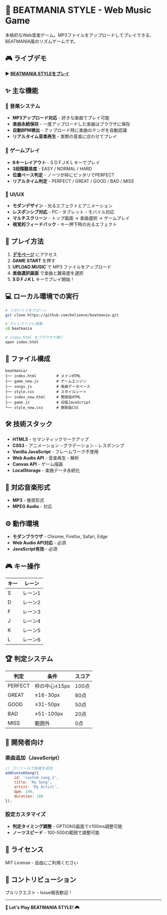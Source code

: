 # 🎵 BEATMANIA STYLE - Web Music Game

本格的なWeb音楽ゲーム。MP3ファイルをアップロードしてプレイできる、BEATMANIA風のリズムゲームです。

## 🎮 **ライブデモ**

**▶️ [BEATMANIA STYLEをプレイ](https://belieeve.github.io/beatmania/)**

## ✨ **主な機能**

### 🎵 **音楽システム**
- **MP3アップロード対応** - 好きな楽曲でプレイ可能
- **楽曲永続保存** - 一度アップロードした楽曲はブラウザに保存
- **自動BPM検出** - アップロード時に楽曲のテンポを自動認識
- **リアルタイム音楽再生** - 実際の音楽に合わせてプレイ

### 🎯 **ゲームプレイ**
- **6キーレイアウト** - S D F J K L キーでプレイ
- **3段階難易度** - EASY / NORMAL / HARD
- **位置ベース判定** - ノーツが枠にピッタリでPERFECT
- **リアルタイム判定** - PERFECT / GREAT / GOOD / BAD / MISS

### 🎨 **UI/UX**
- **モダンデザイン** - 光るエフェクトとアニメーション
- **レスポンシブ対応** - PC・タブレット・モバイル対応
- **マルチスクリーン** - トップ画面 → 楽曲選択 → ゲームプレイ
- **視覚的フィードバック** - キー押下時の光るエフェクト

## 🚀 **プレイ方法**

1. **[デモページ](https://belieeve.github.io/beatmania/)** にアクセス
2. **GAME START** を押す
3. **UPLOAD MUSIC** で MP3 ファイルをアップロード
4. **楽曲選択画面** で楽曲と難易度を選択
5. **S D F J K L** キーでプレイ開始！

## 💻 **ローカル環境での実行**

```bash
# リポジトリをクローン
git clone https://github.com/belieeve/beatmania.git

# ディレクトリに移動
cd beatmania

# index.html をブラウザで開く
open index.html
```

## 📁 **ファイル構成**

```
beatmania/
├── index.html         # メインHTML
├── game_new.js        # ゲームエンジン
├── songs.js           # 楽曲データベース
├── style.css          # スタイルシート
├── index_new.html     # 開発版HTML
├── game.js            # 旧版JavaScript
└── style_new.css      # 開発版CSS
```

## 🛠️ **技術スタック**

- **HTML5** - セマンティックマークアップ
- **CSS3** - アニメーション・グラデーション・レスポンシブ
- **Vanilla JavaScript** - フレームワーク不使用
- **Web Audio API** - 音楽再生・解析
- **Canvas API** - ゲーム描画
- **LocalStorage** - 楽曲データ永続化

## 🎵 **対応音楽形式**

- **MP3** - 推奨形式
- **MPEG Audio** - 対応

## ⚙️ **動作環境**

- **モダンブラウザ** - Chrome, Firefox, Safari, Edge
- **Web Audio API対応** - 必須
- **JavaScript有効** - 必須

## 🎮 **キー操作**

| キー | レーン |
|------|--------|
| S    | レーン1 |
| D    | レーン2 |
| F    | レーン3 |
| J    | レーン4 |
| K    | レーン5 |
| L    | レーン6 |

## 🏆 **判定システム**

| 判定 | 条件 | スコア |
|------|------|--------|
| PERFECT | 枠の中心±15px | 100点 |
| GREAT | ±16-30px | 80点 |
| GOOD | ±31-50px | 50点 |
| BAD | ±51-100px | 20点 |
| MISS | 範囲外 | 0点 |

## 🔧 **開発者向け**

### 楽曲追加（JavaScript）
```javascript
// コンソールで楽曲を追加
addCustomSong({
    id: 'custom_song_1',
    title: 'My Song',
    artist: 'My Artist',
    bpm: 140,
    duration: 180
});
```

### 設定カスタマイズ
- **判定タイミング調整** - OPTIONS画面で±100ms調整可能
- **ノーツスピード** - 100-500の範囲で調整可能

## 📜 **ライセンス**

MIT License - 自由にご利用ください

## 🤝 **コントリビューション**

プルリクエスト・Issue報告歓迎！

---

**🎵 Let's Play BEATMANIA STYLE! 🎮**